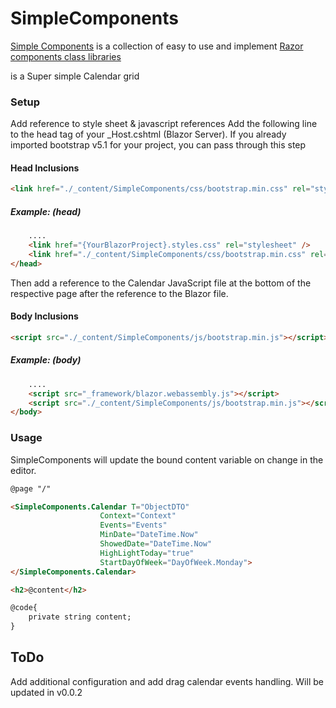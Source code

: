 # SimpleComponents
[Simple Components](https://github.com/phamthehung-NET/SimpleComponents) is a collection of easy to use and implement [Razor components class libraries](https://learn.microsoft.com/en-us/aspnet/core/blazor/components/class-libraries?view=aspnetcore-7.0&tabs=visual-studio)

is a Super simple Calendar grid

### Setup

Add reference to style sheet & javascript references
Add the following line to the head tag of your _Host.cshtml (Blazor Server).
If you already imported bootstrap v5.1 for your project, you can pass through this step

#### Head Inclusions
```html
<link href="./_content/SimpleComponents/css/bootstrap.min.css" rel="stylesheet" />
```
##### Example: (head)
```html
    ....
    <link href="{YourBlazorProject}.styles.css" rel="stylesheet" />
    <link href="./_content/SimpleComponents/css/bootstrap.min.css" rel="stylesheet" />
</head>

```


Then add a reference to the Calendar JavaScript file at the bottom of the respective page after the reference to the Blazor file.
#### Body Inclusions
```html
<script src="./_content/SimpleComponents/js/bootstrap.min.js"></script>
```

##### Example: (body)
```html
    ....
    <script src="_framework/blazor.webassembly.js"></script>
    <script src="./_content/SimpleComponents/js/bootstrap.min.js"></script>
</body>
```

### Usage
SimpleComponents will update the bound content variable on change in the editor.

``` html
@page "/"

<SimpleComponents.Calendar T="ObjectDTO"
                    Context="Context"
                    Events="Events"
                    MinDate="DateTime.Now"
                    ShowedDate="DateTime.Now"
                    HighLightToday="true"
                    StartDayOfWeek="DayOfWeek.Monday">
</SimpleComponents.Calendar> 

<h2>@content</h2>

@code{
    private string content;
}
```

## ToDo
Add additional configuration and add drag calendar events handling. Will be updated in v0.0.2